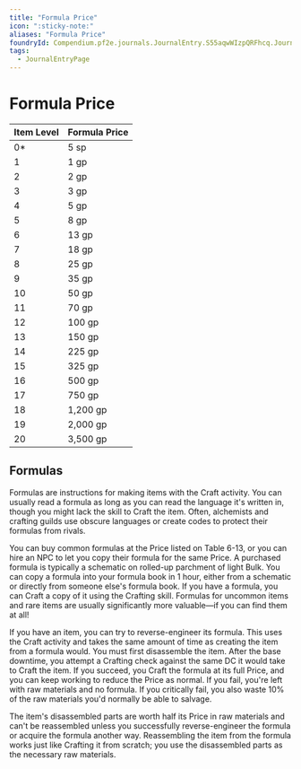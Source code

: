 ```yaml
---
title: "Formula Price"
icon: ":sticky-note:"
aliases: "Formula Price"
foundryId: Compendium.pf2e.journals.JournalEntry.S55aqwWIzpQRFhcq.JournalEntryPage.iVY32tNvfS1tPYU2
tags:
  - JournalEntryPage
---
```


# Formula Price
  

| **Item Level** | **Formula Price** |
| --- | --- |
| 0\* | 5 sp |
| 1 | 1 gp |
| 2 | 2 gp |
| 3 | 3 gp |
| 4 | 5 gp |
| 5 | 8 gp |
| 6 | 13 gp |
| 7 | 18 gp |
| 8 | 25 gp |
| 9 | 35 gp |
| 10 | 50 gp |
| 11 | 70 gp |
| 12 | 100 gp |
| 13 | 150 gp |
| 14 | 225 gp |
| 15 | 325 gp |
| 16 | 500 gp |
| 17 | 750 gp |
| 18 | 1,200 gp |
| 19 | 2,000 gp |
| 20 | 3,500 gp |

## Formulas

Formulas are instructions for making items with the Craft activity. You can usually read a formula as long as you can read the language it's written in, though you might lack the skill to Craft the item. Often, alchemists and crafting guilds use obscure languages or create codes to protect their formulas from rivals.

You can buy common formulas at the Price listed on Table 6-13, or you can hire an NPC to let you copy their formula for the same Price. A purchased formula is typically a schematic on rolled-up parchment of light Bulk. You can copy a formula into your formula book in 1 hour, either from a schematic or directly from someone else's formula book. If you have a formula, you can Craft a copy of it using the Crafting skill. Formulas for uncommon items and rare items are usually significantly more valuable—if you can find them at all!

If you have an item, you can try to reverse-engineer its formula. This uses the Craft activity and takes the same amount of time as creating the item from a formula would. You must first disassemble the item. After the base downtime, you attempt a Crafting check against the same DC it would take to Craft the item. If you succeed, you Craft the formula at its full Price, and you can keep working to reduce the Price as normal. If you fail, you're left with raw materials and no formula. If you critically fail, you also waste 10% of the raw materials you'd normally be able to salvage.

The item's disassembled parts are worth half its Price in raw materials and can't be reassembled unless you successfully reverse-engineer the formula or acquire the formula another way. Reassembling the item from the formula works just like Crafting it from scratch; you use the disassembled parts as the necessary raw materials.